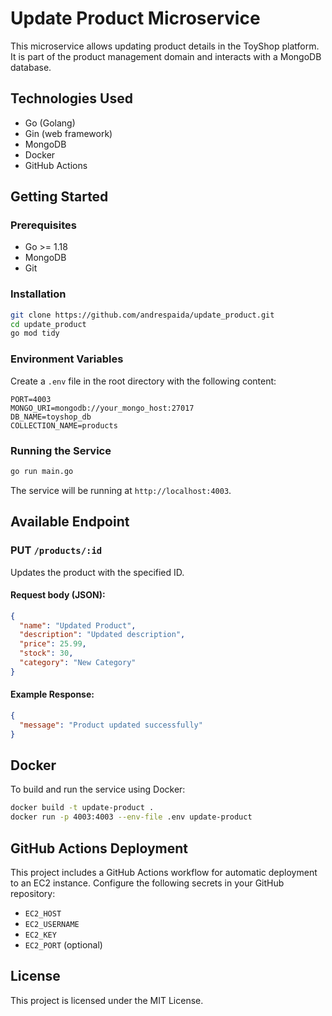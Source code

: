 # Update Product Microservice

This microservice allows updating product details in the ToyShop platform. It is part of the product management domain and interacts with a MongoDB database.

## Technologies Used

- Go (Golang)
- Gin (web framework)
- MongoDB
- Docker
- GitHub Actions

## Getting Started

### Prerequisites

- Go >= 1.18
- MongoDB
- Git

### Installation

```bash
git clone https://github.com/andrespaida/update_product.git
cd update_product
go mod tidy
```

### Environment Variables

Create a `.env` file in the root directory with the following content:

```env
PORT=4003
MONGO_URI=mongodb://your_mongo_host:27017
DB_NAME=toyshop_db
COLLECTION_NAME=products
```

### Running the Service

```bash
go run main.go
```

The service will be running at `http://localhost:4003`.

## Available Endpoint

### PUT `/products/:id`

Updates the product with the specified ID.

#### Request body (JSON):

```json
{
  "name": "Updated Product",
  "description": "Updated description",
  "price": 25.99,
  "stock": 30,
  "category": "New Category"
}
```

#### Example Response:

```json
{
  "message": "Product updated successfully"
}
```

## Docker

To build and run the service using Docker:

```bash
docker build -t update-product .
docker run -p 4003:4003 --env-file .env update-product
```

## GitHub Actions Deployment

This project includes a GitHub Actions workflow for automatic deployment to an EC2 instance. Configure the following secrets in your GitHub repository:

- `EC2_HOST`
- `EC2_USERNAME`
- `EC2_KEY`
- `EC2_PORT` (optional)

## License

This project is licensed under the MIT License.
